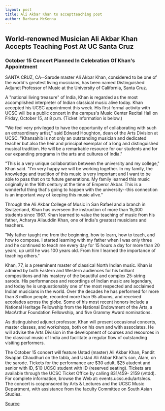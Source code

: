 ```yaml
---
layout: post
title: Ali Akbar Khan to acceptteaching post
author: Barbara McKenna
---
```


## World-renowned Musician Ali Akbar Khan Accepts Teaching Post At UC Santa Cruz

### October 15 Concert Planned In Celebration Of Khan's Appointment

SANTA CRUZ, CA--Sarode master Ali Akbar Khan, considered to be one of the world's greatest living musicians, has been named Distinguished Adjunct Professor of Music at the University of California, Santa Cruz.

A "national living treasure" of India, Khan is regarded as the most accomplished interpreter of Indian classical music alive today. Khan accepted his UCSC appointment this week. His first formal activity with UCSC will be a public concert in the campus's Music Center Recital Hall on Friday, October 15, at 8 p.m. (Ticket information is below.)

"We feel very privileged to have the opportunity of collaborating with such an extraordinary artist," said Edward Houghton, dean of the Arts Division at UCSC. "Khansahib is not only an outstanding musician and dedicated teacher but also the heir and principal exemplar of a long and distinguished musical tradition. He will be a remarkable resource for our students and for our expanding programs in the arts and cultures of India."

"This is a very unique collaboration between the university and my college," Khan said. "I'm very happy we will be working together. In my family, the knowledge and tradition of this music is very important and I want to be able to pass that on to future generations. My family learned this music originally in the 16th century at the time of Emperor Akbar. This is a wonderful thing that's going to happen with the university--this connection is an important way of keeping this music alive."

Through the Ali Akbar College of Music in San Rafael and a branch in Switzerland, Khan has overseen the instruction of more than 15,000 students since 1967. Khan learned to value the teaching of music from his father, Acharya Allauddin Khan, one of India's greatest musicians and teachers.

"My father taught me from the beginning, how to learn, how to teach, and how to compose. I started learning with my father when I was only three and he continued to teach me every day for 15 hours a day for more than 20 years, up until he was 100 years old. From him I learned the importance of teaching others."

Khan, 77, is a preeminent master of classical North Indian music. Khan is admired by both Eastern and Western audiences for his brilliant compositions and his mastery of the beautiful and complex 25-string sarode. His performances and recordings of Indian music are legendary, and today he is unquestionably one of the most respected and acclaimed Indian musicians in the world. Over the decades he has performed for more than 8 million people, recorded more than 95 albums, and received accolades across the globe. Some of his most recent honors include a National Heritage Fellowship from the National Endowment of the Arts, a MacArthur Foundation Fellowship, and five Grammy Award nominations.

As distinguished adjunct professor, Khan will present occasional concerts, master classes, and workshops, both on his own and with associates. He will advise the Arts Division in the development of courses and resources in the classical music of India and facilitate a regular flow of outstanding visiting performers.

The October 15 concert will feature Ustad (master) Ali Akbar Khan, Pandit Swapan Chaudhuri on the tabla, and Ustad Ali Akbar Khan's son, Alam, on the sarode. Tickets for the performance are $30 adult, $25 atudent and senior with ID, $10 UCSC student with ID (reserved seating). Tickets are available through the UCSC Ticket Office by calling 831/459- 2159 (v/tdd). For complete information, browse the Web at: events.ucsc.edu/artslecs. The concert is cosponsored by Arts & Lectures and the UCSC Music Department, with assistance from the faculty Committee on South Asian Studies.

[Source](http://www1.ucsc.edu/news_events/press_releases/archive/99-00/09-99/khan_teaching_at_ucsc.htm "Permalink to Ali Akbar Khan to acceptteaching post")